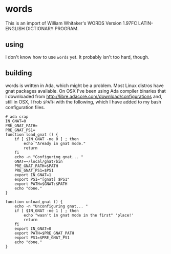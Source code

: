 words
=====

This is an import of William Whitaker's WORDS Version 1.97FC LATIN-ENGLISH
DICTIONARY PROGRAM.

using
-----

I don't know how to use `words` yet.  It probably isn't too hard,
though.

building
--------

words is written in Ada, which might be a problem.  Most Linux distros
have gnat packages available.  On OSX I've been using Ada compiler
binaries that I downloaded from
http://libre.adacore.com/download/configurations and, still in OSX, I frob
`$PATH` with the following, which I have added to my bash configuration files.

    # ada crap
    IN_GNAT=0
    PRE_GNAT_PATH=
    PRE_GNAT_PS1=
    function load_gnat () {
        if [ $IN_GNAT -ne 0 ] ; then
            echo "Aready in gnat mode."
            return
        fi
        echo -n "Configuring gnat... "
        GNAT=~/local/gnat/bin
        PRE_GNAT_PATH=$PATH
        PRE_GNAT_PS1=$PS1
        export IN_GNAT=1
        export PS1="[gnat] $PS1"
        export PATH=$GNAT:$PATH
        echo "done."
    }
    
    function unload_gnat () {
        echo -n "Unconfiguring gnat... "
        if [ $IN_GNAT -ne 1 ] ; then
            echo "wasn't in gnat mode in the first" 'place!'
            return
        fi
        export IN_GNAT=0
        export PATH=$PRE_GNAT_PATH
        export PS1=$PRE_GNAT_PS1
        echo "done."
    }
    